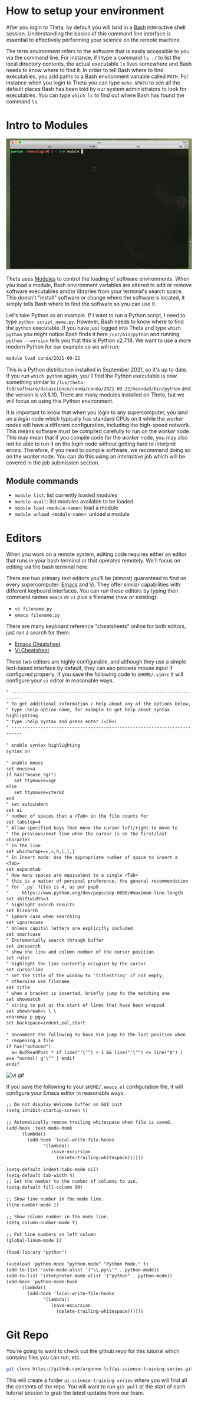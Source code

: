 # How to setup your environment

After you login to Theta, by default you will land in a [Bash](https://www.gnu.org/software/bash/) interactive shell session. Understanding the basics of this command line interface is essential to effectively performing your science on the remote machine. 

The term _environment_ refers to the software that is easily accessible to you via the command line. For instance, if I type a command `ls ./` to list the local directory contents, the actual executable `ls` lives somewhere and Bash needs to know where to find it. In order to tell Bash where to find executables, you add paths to a Bash environment variable called `PATH`. For instance when you login to Theta you can type `echo $PATH` to see all the default places Bash has been told by our system administrators to look for executables. You can type `which ls` to find out where Bash has found the command `ls`. 

# Intro to Modules

![module gif](img/module_usage.gif)

Theta uses [Modules](https://modules.readthedocs.io/en/latest/) to control the loading of software environments. When you load a module, Bash environment variables are altered to add or remove software executables and/or libraries from your terminal's search space. This doesn't "install" software or change where the software is located, it simply tells Bash where to find the software so you can use it.

Let's take Python as an example. If I want to run a Python script, I need to type `python script_name.py`. However, Bash needs to know where to find the `python` executable. If you have just logged into Theta and type `which python` you might notice Bash finds it here `/usr/bin/python` and running `python --version` tells you that this is Python v2.7.18. We want to use a more modern Python for our example so we will run:
```bash
module load conda/2021-09-22
```
This is a Python distribution installed in September 2021, so it's up to date. If you run `which python` again, you'll find the Python executable is now something similar to `/lus/theta-fs0/software/datascience/conda/conda/2021-09-22/mconda3/bin/python` and the version is v3.8.10. There are many modules installed on Theta, but we will focus on using this Python environment.

It is important to know that when you login to any supercomputer, you land on a _login_ node which typically has standard CPUs on it while the _worker_ nodes will have a different configuration, including the high-speed network. This means software must be compiled carefully to run on the _worker_ node. This may mean that if you compile code for the _worker_ node, you may also not be able to run it on the _login_ node without getting hard to interpret errors. Therefore, if you need to compile software, we recommend doing so on the _worker_ node. You can do this using an _interactive_ job which will be covered in the job submission section.

## Module commands
* `module list`: list currently loaded modules
* `module avail`: list modules available to be loaded
* `module load <module-name>`: load a module
* `module unload <module-name>`: unload a module

# Editors

When you work on a remote system, editing code requires either an editor that runs in your bash terminal or that operates remotely. We'll focus on editing via the bash terminal here.

There are two primary text editors you'll be (almost) guaranteed to find on every supercomputer: [Emacs](https://www.gnu.org/software/emacs/tour/) and [Vi](https://www.guru99.com/the-vi-editor.html). They offer similar capabilities with different keyboard interfaces. You can run these editors by typing their command names `emacs` or `vi` plus a filename (new or existing): 
* `vi filename.py`
* `emacs filename.py`

There are many keyboard reference "cheatsheets" online for both editors, just run a search for them:
* [Emacs Cheatsheet](https://www.gnu.org/software/emacs/refcards/pdf/refcard.pdf)
* [Vi Cheatsheet](http://www.atmos.albany.edu/daes/atmclasses/atm350/vi_cheat_sheet.pdf)

These two editors are highly configurable, and although they use a simple text-based interface by default, they can aso process mouse input if configured properly. If you save the following code to `$HOME/.vimrc` it will configure your `vi` editor in reasonable ways. 
```vim
" --------------------------------------------------------------------------
" To get additional information / help about any of the options below,
" type :help option-name, for example to get help about syntax highlighting
" type :help syntax and press enter (<CR>)
" --------------------------------------------------------------------------

" enable syntax highlighting
syntax on

" enable mouse
set mouse=a
if has("mouse_sgr")
   set ttymouse=sgr
else
   set ttymouse=xterm2
end
" set autoindent
set ai
" number of spaces that a <Tab> in the file counts for 
set tabstop=4
" Allow specified keys that move the cursor left/right to move to
" the previous/next line when the cursor is on the first/last character
" in the line
set whichwrap+=<,>,h,l,[,]
" In Insert mode: Use the appropriate number of space to insert a <Tab>
set expandtab
" How many spaces are equivalent to a single <Tab>
" this is a matter of personal preference, the general recommendation
" for `.py` files is 4, as per pep8
"   - https://www.python.org/dev/peps/pep-0008/#maximum-line-length
set shiftwidth=3
" highlight search results
set hlsearch
" Ignore case when searching
set ignorecase
" Unless capital letters are explicitly included
set smartcase
" Incrementally search through buffer
set incsearch
" show the line and column number of the cursor position
set ruler
" highlight the line currently occupied by the cursor 
set cursorline
" set the title of the window to 'titlestring' if not empty,
" otherwise use filename
set title
" when a bracket is inserted, briefly jump to the matching one
set showmatch
" string to put at the start of lines that have been wrapped
set showbreak=\ \ \
xnoremap p pgvy
set backspace=indent,eol,start

" Uncomment the following to have Vim jump to the last position when
" reopening a file
if has("autocmd")
  au BufReadPost * if line("'\"") > 1 && line("'\"") <= line("$") | exe "normal! g'\"" | endif
endif
```

![vi gif](img/vi_usage.gif)

If you save the following to your `$HOME/.emacs.el` configuration file, it will configure your Emacs editor in reasonable ways:
```
;; Do not display Welcome buffer on GUI init
(setq inhibit-startup-screen t)

;; Automatically remove trailing whitespace when file is saved.
(add-hook 'text-mode-hook
      (lambda()
        (add-hook 'local-write-file-hooks
              '(lambda()
                 (save-excursion
                   (delete-trailing-whitespace))))))

(setq-default indent-tabs-mode nil)
(setq-default tab-width 4)
;; Set the number to the number of columns to use.
(setq-default fill-column 90)

;; Show line number in the mode line.
(line-number-mode 1)

;; Show column number in the mode line.
(setq column-number-mode t)

;; Put line numbers on left column
(global-linum-mode 1)

(load-library "python")

(autoload 'python-mode "python-mode" "Python Mode." t)
(add-to-list 'auto-mode-alist '("\\.py\\'" . python-mode))
(add-to-list 'interpreter-mode-alist '("python" . python-mode))
(add-hook 'python-mode-hook
      (lambda()
        (add-hook 'local-write-file-hooks
              '(lambda()
                 (save-excursion
                   (delete-trailing-whitespace))))))

```


# Git Repo
You're going to want to check out the github repo for this tutorial which contains files you can run, etc.
```bash
git clone https://github.com/argonne-lcf/ai-science-training-series.git
```
This will create a folder `ai-science-training-series` where you will find all the contents of the repo. You will want to run `git pull` at the start of each tutorial session to grab the latest updates from our team.

